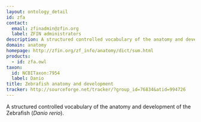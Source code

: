 ```yaml
---
layout: ontology_detail
id: zfa
contact: 
  email: zfinadmin@zfin.org
  label: ZFIN administrators
description: A structured controlled vocabulary of the anatomy and development of the Zebrafish (<i>Danio rerio</i>).
domain: anatomy
homepage: http://zfin.org/zf_info/anatomy/dict/sum.html
products: 
  - id: zfa.owl
taxon: 
  id: NCBITaxon:7954
  label: Danio
title: Zebrafish anatomy and development
tracker: http://sourceforge.net/tracker/?group_id=76834&atid=994726
---
```


A structured controlled vocabulary of the anatomy and development of the Zebrafish (<i>Danio rerio</i>).